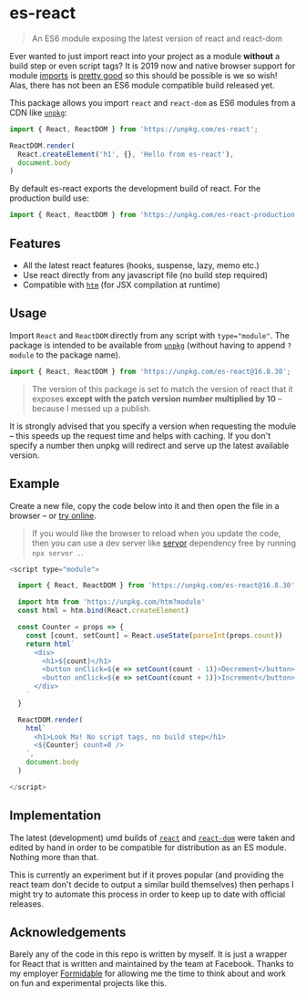 # es-react
> An ES6 module exposing the latest version of react and react-dom

Ever wanted to just import react into your project as a module **without** a build step or even script tags? It is 2019 now and native browser support for module [imports](https://developer.mozilla.org/en-US/docs/Web/JavaScript/Reference/Statements/import) is [pretty good](https://caniuse.com/#feat=es6-module) so this should be possible is we so wish! Alas, there has not been an ES6 module compatible build released yet.

This package allows you import `react` and `react-dom` as ES6 modules from a CDN like [`unpkg`](https://unpkg.com):

```js
import { React, ReactDOM } from 'https://unpkg.com/es-react';

ReactDOM.render(
  React.createElement('h1', {}, 'Hello from es-react'),
  document.body
)
```

By default es-react exports the development build of react. For the production build use:

```js
import { React, ReactDOM } from 'https://unpkg.com/es-react-production';
```

## Features

- All the latest react features (hooks, suspense, lazy, memo etc.)
- Use react directly from any javascript file (no build step required)
- Compatible with [`htm`](https://github.com/developit/htm) (for JSX compilation at runtime)

## Usage

Import `React` and `ReactDOM` directly from any script with `type="module"`. The package is intended to be available from [`unpkg`](https://unpkg.com) (without having to append `?module` to the package name).

```js
import { React, ReactDOM } from 'https://unpkg.com/es-react@16.8.30';
```

> The version of this package is set to match the version of react that it exposes **except with the patch version number multiplied by 10** – because I messed up a publish.

It is strongly advised that you specify a version when requesting the module – this speeds up the request time and helps with caching. If you don't specify a number then unpkg will redirect and serve up the latest available version.

## Example

Create a new file, copy the code below into it and then open the file in a browser – or [try online](https://codepen.io/lukejacksonn/pen/EMxVWM).

> If you would like the browser to reload when you update the code, then you can use a dev server like [servor](https://github.com/lukejacksonn/servor) dependency free by running `npx servor .`.

```js
<script type="module">

  import { React, ReactDOM } from 'https://unpkg.com/es-react@16.8.30';

  import htm from 'https://unpkg.com/htm?module'
  const html = htm.bind(React.createElement)

  const Counter = props => {
    const [count, setCount] = React.useState(parseInt(props.count))
    return html`
      <div>
        <h1>${count}</h1>
        <button onClick=${e => setCount(count - 1)}>Decrement</button>
        <button onClick=${e => setCount(count + 1)}>Increment</button>
      </div>
    `
  }

  ReactDOM.render(
    html`
      <h1>Look Ma! No script tags, no build step</h1>
      <${Counter} count=0 />
    `,
    document.body
  )

</script>
```

## Implementation

The latest (development) umd builds of [`react`](https://unpkg.com/react@16.8.3/umd/react.development.js) and [`react-dom`](https://unpkg.com/react-dom@16.8.3/umd/react-dom.development.js) were taken and edited by hand in order to be compatible for distribution as an ES module. Nothing more than that.

This is currently an experiment but if it proves popular (and providing the react team don't decide to output a similar build themselves) then perhaps I might try to automate this process in order to keep up to date with official releases.

## Acknowledgements

Barely any of the code in this repo is written by myself. It is just a wrapper for React that is written and maintained by the team at Facebook. Thanks to my employer [Formidable](https://github.com/formidablelabs) for allowing me the time to think about and work on fun and experimental projects like this.
